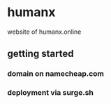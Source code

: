 # humanx
website of humanx.online

## getting started
### domain on namecheap.com
### deployment via surge.sh

